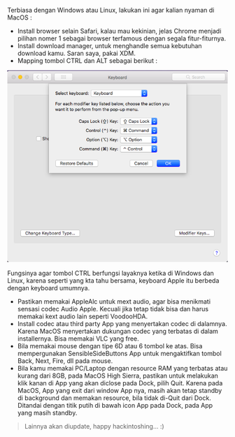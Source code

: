Terbiasa dengan Windows atau Linux, lakukan ini agar kalian nyaman di MacOS :
* Install browser selain Safari, kalau mau kekinian, jelas Chrome menjadi pilihan nomer 1 sebagai browser terfamous dengan segala fitur-fiturnya.
* Install download manager, untuk menghandle semua kebutuhan download kamu. Saran saya, pakai XDM.
* Mapping tombol CTRL dan ALT sebagai berikut : 

<img src="https://raw.githubusercontent.com/ipang-dwi/efi-high-sierra/master/ss/key.png"/>
  
Fungsinya agar tombol CTRL berfungsi layaknya ketika di Windows dan Linux, karena seperti yang kta tahu bersama, keyboard Apple itu berbeda dengan keyboard umumnya.

* Pastikan memakai AppleAlc untuk mext audio, agar bisa menikmati sensasi codec Audio Apple. Kecuali jika tetap tidak bisa dan harus memakai kext audio lain seperti VoodooHDA.
* Install codec atau third party App yang menyertakan codec di dalamnya. Karena MacOS menyertakan dukungan codec yang terbatas di dalam installernya. Bisa memakai VLC yang free.
* Bila memakai mouse dengan tipe 6D atau 6 tombol ke atas. Bisa mempergunakan SensibleSideButtons App untuk mengaktifkan tombol Back, Next, Fire, dll pada mouse.
* Bila kamu memakai PC/Laptop dengan resource RAM yang terbatas atau kurang dari 8GB, pada MacOS High Sierra, pastikan untuk melakukan klik kanan di App yang akan diclose pada Dock, pilih Quit. Karena pada MacOS, App yang exit dari window App nya, masih akan tetap standby di background dan memakan resource, bila tidak di-Quit dari Dock. Ditandai dengan titik putih di bawah icon App pada Dock, pada App yang masih standby.

> Lainnya akan diupdate, happy hackintoshing... :) 